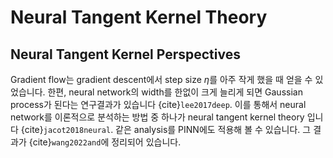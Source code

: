 # Neural Tangent Kernel Theory


## Neural Tangent Kernel Perspectives
Gradient flow는 gradient descent에서 step size $\eta$를 아주 작게 했을 때 얻을 수 있었습니다.
한편, neural network의 width를 한없이 크게 늘리게 되면 Gaussian process가 된다는 연구결과가 있습니다 {cite}`lee2017deep`.
이를 통해서 neural network를 이론적으로 분석하는 방법 중 하나가 neural tangent kernel theory 입니다 {cite}`jacot2018neural`.
같은 analysis를 PINN에도 적용해 볼 수 있습니다.
그 결과가 {cite}`wang2022and`에 정리되어 있습니다.
